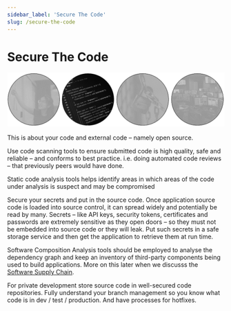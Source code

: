 ```yaml
---
sidebar_label: 'Secure The Code'
slug: /secure-the-code
---
```


# Secure The Code

 
![](images/06-secure-the-code.png)

This is about your code and external code – namely open source.

Use code scanning tools to ensure submitted code is high quality, safe and reliable – and conforms to best practice.  i.e. doing automated code reviews – that previously peers would have done.

Static code analysis tools helps identify areas in which areas of the code under analysis is suspect and may be compromised

Secure your secrets and put in the source code.   Once application source code is loaded into source control, it can spread widely and potentially be read by many.  Secrets – like API keys, security tokens, certificates and passwords are extremely sensitive as they open doors – so they must not be embedded into source code or they will leak.  Put such secrets in a safe storage service and then get the application to retrieve them at run time.

Software Composition Analysis tools should be employed to analyse the dependency graph and keep an inventory of third-party components being used to build applications. More on this later when we discusss the [Software Supply Chain](./10-software-supply-chain.md).

For private development store source code in well-secured code repositories. Fully understand your branch management so you know what code is in dev / test / production.  And have processes for hotfixes.

